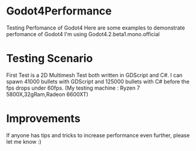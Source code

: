 # Godot4Performance
 Testing Perfomance of Godot4
 Here are some examples to demonstrate perfomance of Godot4
 I'm using Godot4.2.beta1.mono.official
 
# Testing Scenario
First Test is a 2D Multimesh Test both written in GDScript and C#.
I can spawn 41000 bullets with GDScript and 125000 bullets with C# before the fps drops under 60fps.
(My testing machine : Ryzen 7 5800X,32gRam,Radeon 6600XT)

# Improvements
If anyone has tips and tricks to increase performance even further, please let me know :)

